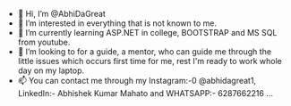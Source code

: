 - 👋 Hi, I’m @AbhiDaGreat
- 👀 I’m interested in everything that is not known to me.
- 🌱 I’m currently learning ASP.NET in college, BOOTSTRAP and MS SQL from youtube.
- 💞️ I’m looking to for a guide, a mentor, who can guide me through the little issues which occurs first time for me, rest I'm ready to work whole day on my laptop.
- 📫 You can contact me through my Instagram:-0 @abhidagreat1, LinkedIn:- Abhishek Kumar Mahato and WHATSAPP:- 6287662216 ...

<!---
AbhiDaGreat/AbhiDaGreat is a ✨ special ✨ repository because its `README.md` (this file) appears on your GitHub profile.
You can click the Preview link to take a look at your changes.
--->
